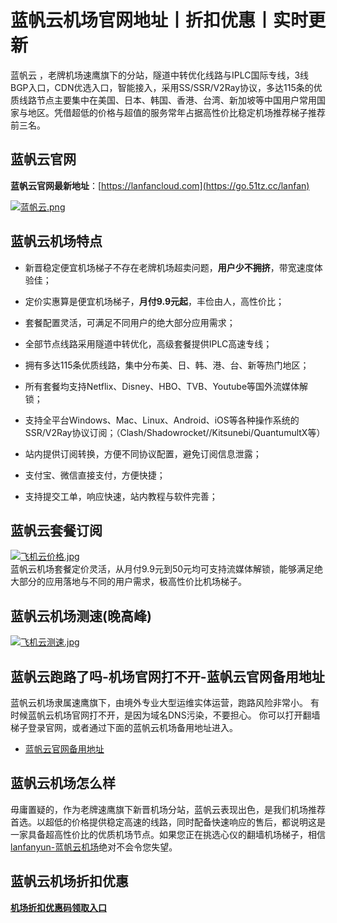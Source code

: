 # 蓝帆云机场官网地址丨折扣优惠丨实时更新
蓝帆云 ，老牌机场速鹰旗下的分站，隧道中转优化线路与IPLC国际专线，3线BGP入口，CDN优选入口，智能接入，采用SS/SSR/V2Ray协议，多达115条的优质线路节点主要集中在美国、日本、韩国、香港、台湾、新加坡等中国用户常用国家与地区。凭借超低的价格与超值的服务常年占据高性价比稳定机场推荐梯子推荐前三名。

## 蓝帆云官网
**蓝帆云官网最新地址**：[https://lanfancloud.com](https://go.51tz.cc/lanfan)

[![蓝帆云.png](https://s2.loli.net/2024/03/06/YKjol7kfc2QLR3h.png)](https://go.51tz.cc/lanfan)

## 蓝帆云机场特点
* 新晋稳定便宜机场梯子不存在老牌机场超卖问题，**用户少不拥挤**，带宽速度体验佳；

* 定价实惠算是便宜机场梯子，**月付9.9元起**，丰俭由人，高性价比；

* 套餐配置灵活，可满足不同用户的绝大部分应用需求；

* 全部节点线路采用隧道中转优化，高级套餐提供IPLC高速专线；

* 拥有多达115条优质线路，集中分布美、日、韩、港、台、新等热门地区；

* 所有套餐均支持Netflix、Disney、HBO、TVB、Youtube等国外流媒体解锁；

* 支持全平台Windows、Mac、Linux、Android、iOS等各种操作系统的SSR/V2Ray协议订阅；（Clash/Shadowrocket//Kitsunebi/QuantumultX等）

* 站内提供订阅转换，方便不同协议配置，避免订阅信息泄露；

* 支付宝、微信直接支付，方便快捷；

* 支持提交工单，响应快速，站内教程与软件完善；

## 蓝帆云套餐订阅
[![飞机云价格.jpg](https://s2.loli.net/2023/12/08/W8rY2pE9oeVcJnm.jpg)](https://go.51tz.cc/lanfan)  
蓝帆云机场套餐定价灵活，从月付9.9元到50元均可支持流媒体解锁，能够满足绝大部分的应用落地与不同的用户需求，极高性价比机场梯子。

## 蓝帆云机场测速(晚高峰)
[![飞机云测速.jpg](https://s2.loli.net/2023/12/08/TElmno8SFXc7Lfw.jpg)](https://go.51tz.cc/lanfan)

## 蓝帆云跑路了吗-机场官网打不开-蓝帆云官网备用地址
蓝帆云机场隶属速鹰旗下，由境外专业大型运维实体运营，跑路风险非常小。
有时候蓝帆云机场官网打不开，是因为域名DNS污染，不要担心。
你可以打开翻墙梯子登录官网，或者通过下面的蓝帆云机场备用地址进入。

* [蓝帆云官网备用地址](https://go.51tz.cc/lanfan)


## 蓝帆云机场怎么样
毋庸置疑的，作为老牌速鹰旗下新晋机场分站，蓝帆云表现出色，是我们机场推荐首选。以超低的价格提供稳定高速的线路，同时配备快速响应的售后，都说明这是一家具备超高性价比的优质机场节点。如果您正在挑选心仪的翻墙机场梯子，相信[lanfanyun-蓝帆云机场](https://go.51tz.cc/lanfan)绝对不会令您失望。

## 蓝帆云机场折扣优惠
[**机场折扣优惠码领取入口**](https://ihaoke.vip/discount/)

